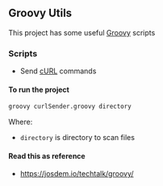 Groovy Utils
----------------------------

This project has some useful [Groovy](https://groovy-lang.org/) scripts

### Scripts

* Send [cURL](https://curl.se/) commands

#### To run the project

```bash
groovy curlSender.groovy directory
```

Where:

* `directory` is directory to scan files

#### Read this as reference

* https://josdem.io/techtalk/groovy/
